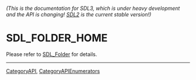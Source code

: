 ###### (This is the documentation for SDL3, which is under heavy development and the API is changing! [SDL2](https://wiki.libsdl.org/SDL2/) is the current stable version!)
# SDL_FOLDER_HOME

Please refer to [SDL_Folder](SDL_Folder) for details.

----
[CategoryAPI](CategoryAPI), [CategoryAPIEnumerators](CategoryAPIEnumerators)

